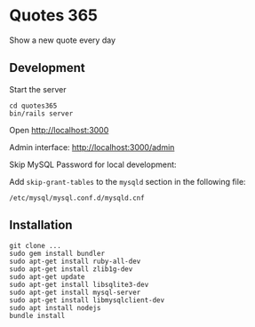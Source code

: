 # Quotes 365
Show a new quote every day

## Development

Start the server

    cd quotes365
    bin/rails server

Open <http://localhost:3000> 

Admin interface: <http://localhost:3000/admin>

Skip MySQL Password for local development:

Add `skip-grant-tables` to the `mysqld` section in the following file:

    /etc/mysql/mysql.conf.d/mysqld.cnf

## Installation

    git clone ...
    sudo gem install bundler
    sudo apt-get install ruby-all-dev
    sudo apt-get install zlib1g-dev
    sudo apt-get update 
    sudo apt-get install libsqlite3-dev
    sudo apt-get install mysql-server
    sudo apt-get install libmysqlclient-dev
    sudo apt install nodejs
    bundle install
